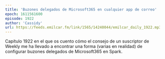 ```yaml
---
title: 'Buzones delegados de Microsoft365 en cualquier app de correo'
epoch: 1611561600
episode: 1922
author: 'Cassidy'
url: https://feeds.emilcar.fm/link/1565/14240044/emilcar_daily_1922.mp3
---
```


Capítulo 1922 en el que os cuento cómo el consejo de un suscriptor de Weekly me ha llevado a encontrar una forma (varias en realidad) de configurar buzones delegados de Microsoft365 en Spark.